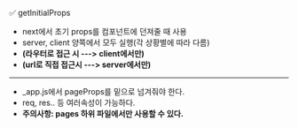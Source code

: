 ✅ getInitialProps
* next에서 초기 props를 컴포넌트에 던져줄 때 사용
* server, client 양쪽에서 모두 실행(각 상황별에 따라 다름)
* <b>(라우터로 접근 시 ---> client에서만)</b>
* <b>(url로 직접 접근시 ---> server에서만)</b>
<hr />

* _app.js에서 pageProps를 밑으로 넘겨줘야 한다.
* req, res.. 등 여러속성이 가능하다.
* <b>주의사항: pages 하위 파일에서만 사용할 수 있다.</b>